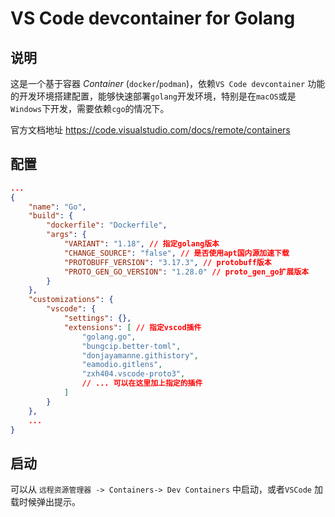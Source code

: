 # VS Code devcontainer for Golang

## 说明

这是一个基于容器 *Container* (`docker`/`podman`)，依赖`VS Code devcontainer` 功能的开发环境搭建配置，能够快速部署`golang`开发环境，特别是在`macOS`或是`Windows`下开发，需要依赖`cgo`的情况下。

官方文档地址 https://code.visualstudio.com/docs/remote/containers

## 配置

```json
...
{
    "name": "Go",
    "build": {
        "dockerfile": "Dockerfile",
        "args": {
            "VARIANT": "1.18", // 指定golang版本
            "CHANGE_SOURCE": "false", // 是否使用apt国内源加速下载
            "PROTOBUFF_VERSION": "3.17.3", // protobuff版本
            "PROTO_GEN_GO_VERSION": "1.28.0" // proto_gen_go扩展版本
        }
    },
    "customizations": {
        "vscode": {
            "settings": {},
            "extensions": [ // 指定vscod插件
                "golang.go",
                "bungcip.better-toml",
                "donjayamanne.githistory",
                "eamodio.gitlens",
                "zxh404.vscode-proto3",
                // ... 可以在这里加上指定的插件
            ]
        }
    },
	...
}
```

## 启动

可以从 `远程资源管理器 -> Containers-> Dev Containers` 中启动，或者`VSCode` 加载时候弹出提示。